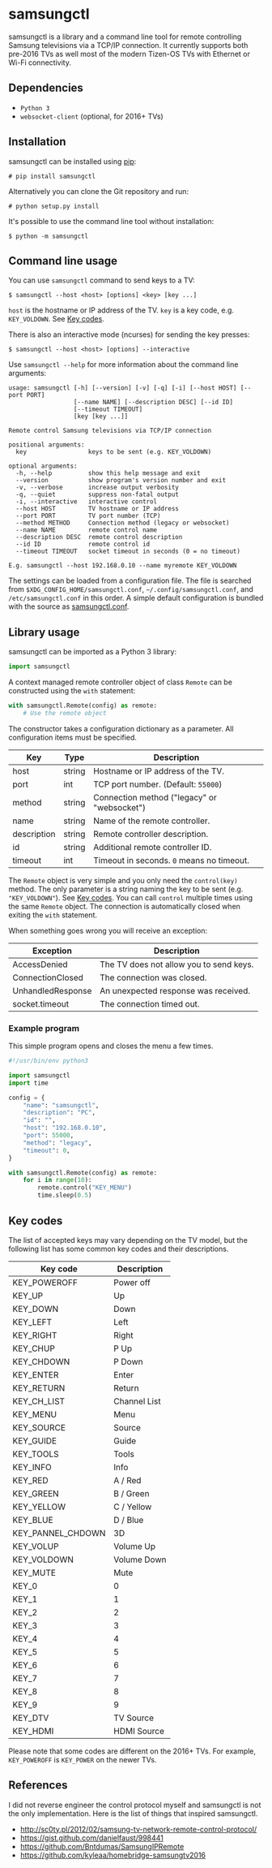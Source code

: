 samsungctl
==========
samsungctl is a library and a command line tool for remote controlling Samsung
televisions via a TCP/IP connection. It currently supports both pre-2016 TVs
as well most of the modern Tizen-OS TVs with Ethernet or Wi-Fi connectivity.

Dependencies
------------

- `Python 3`
- `websocket-client` (optional, for 2016+ TVs)

Installation
------------
samsungctl can be installed using [pip](https://pip.pypa.io/):

	# pip install samsungctl

Alternatively you can clone the Git repository and run:

	# python setup.py install

It's possible to use the command line tool without installation:

	$ python -m samsungctl

Command line usage
------------------

You can use `samsungctl` command to send keys to a TV:

	$ samsungctl --host <host> [options] <key> [key ...]

`host` is the hostname or IP address of the TV. `key` is a key code, e.g.
`KEY_VOLDOWN`. See [Key codes](#key-codes).

There is also an interactive mode (ncurses) for sending the key presses:

	$ samsungctl --host <host> [options] --interactive

Use `samsungctl --help` for more information about the command line arguments:

```
usage: samsungctl [-h] [--version] [-v] [-q] [-i] [--host HOST] [--port PORT]
                  [--name NAME] [--description DESC] [--id ID]
                  [--timeout TIMEOUT]
                  [key [key ...]]

Remote control Samsung televisions via TCP/IP connection

positional arguments:
  key                 keys to be sent (e.g. KEY_VOLDOWN)

optional arguments:
  -h, --help          show this help message and exit
  --version           show program's version number and exit
  -v, --verbose       increase output verbosity
  -q, --quiet         suppress non-fatal output
  -i, --interactive   interactive control
  --host HOST         TV hostname or IP address
  --port PORT         TV port number (TCP)
  --method METHOD     Connection method (legacy or websocket)
  --name NAME         remote control name
  --description DESC  remote control description
  --id ID             remote control id
  --timeout TIMEOUT   socket timeout in seconds (0 = no timeout)

E.g. samsungctl --host 192.168.0.10 --name myremote KEY_VOLDOWN
```

The settings can be loaded from a configuration file. The file is searched from
`$XDG_CONFIG_HOME/samsungctl.conf`, `~/.config/samsungctl.conf`, and
`/etc/samsungctl.conf` in this order. A simple default configuration is bundled
with the source as [samsungctl.conf](samsungctl.conf).

Library usage
-------------

samsungctl can be imported as a Python 3 library:

```python
import samsungctl
```

A context managed remote controller object of class `Remote` can be constructed
using the `with` statement:

```python
with samsungctl.Remote(config) as remote:
    # Use the remote object
```

The constructor takes a configuration dictionary as a parameter. All
configuration items must be specified.

| Key         | Type   | Description                                 |
| ----------- | ------ | -----------------------------------------   |
| host        | string | Hostname or IP address of the TV.           |
| port        | int    | TCP port number. (Default: `55000`)         |
| method      | string | Connection method ("legacy" or "websocket") |
| name        | string | Name of the remote controller.              |
| description | string | Remote controller description.              |
| id          | string | Additional remote controller ID.            |
| timeout     | int    | Timeout in seconds. `0` means no timeout.   |

The `Remote` object is very simple and you only need the `control(key)` method.
The only parameter is a string naming the key to be sent (e.g.
`"KEY_VOLDOWN"`). See [Key codes](#key-codes). You can call `control` multiple
times using the same `Remote` object. The connection is automatically closed
when exiting the `with` statement.

When something goes wrong you will receive an exception:

| Exception         | Description                             |
| ----------------- | --------------------------------------- |
| AccessDenied      | The TV does not allow you to send keys. |
| ConnectionClosed  | The connection was closed.              |
| UnhandledResponse | An unexpected response was received.    |
| socket.timeout    | The connection timed out.               |

### Example program

This simple program opens and closes the menu a few times.

```python
#!/usr/bin/env python3

import samsungctl
import time

config = {
    "name": "samsungctl",
    "description": "PC",
    "id": "",
    "host": "192.168.0.10",
    "port": 55000,
    "method": "legacy",
    "timeout": 0,
}

with samsungctl.Remote(config) as remote:
    for i in range(10):
        remote.control("KEY_MENU")
        time.sleep(0.5)
```

Key codes
---------

The list of accepted keys may vary depending on the TV model, but the following
list has some common key codes and their descriptions.

| Key code          | Description  |
| ----------------- | ------------ |
| KEY_POWEROFF      | Power off    |
| KEY_UP            | Up           |
| KEY_DOWN          | Down         |
| KEY_LEFT          | Left         |
| KEY_RIGHT         | Right        |
| KEY_CHUP          | P Up         |
| KEY_CHDOWN        | P Down       |
| KEY_ENTER         | Enter        |
| KEY_RETURN        | Return       |
| KEY_CH_LIST       | Channel List |
| KEY_MENU          | Menu         |
| KEY_SOURCE        | Source       |
| KEY_GUIDE         | Guide        |
| KEY_TOOLS         | Tools        |
| KEY_INFO          | Info         |
| KEY_RED           | A / Red      |
| KEY_GREEN         | B / Green    |
| KEY_YELLOW        | C / Yellow   |
| KEY_BLUE          | D / Blue     |
| KEY_PANNEL_CHDOWN | 3D           |
| KEY_VOLUP         | Volume Up    |
| KEY_VOLDOWN       | Volume Down  |
| KEY_MUTE          | Mute         |
| KEY_0             | 0            |
| KEY_1             | 1            |
| KEY_2             | 2            |
| KEY_3             | 3            |
| KEY_4             | 4            |
| KEY_5             | 5            |
| KEY_6             | 6            |
| KEY_7             | 7            |
| KEY_8             | 8            |
| KEY_9             | 9            |
| KEY_DTV           | TV Source    |
| KEY_HDMI          | HDMI Source  |

Please note that some codes are different on the 2016+ TVs. For example, `KEY_POWEROFF` is `KEY_POWER` on the newer TVs.

References
----------
I did not reverse engineer the control protocol myself and samsungctl is not
the only implementation. Here is the list of things that inspired samsungctl.

- http://sc0ty.pl/2012/02/samsung-tv-network-remote-control-protocol/
- https://gist.github.com/danielfaust/998441
- https://github.com/Bntdumas/SamsungIPRemote
- https://github.com/kyleaa/homebridge-samsungtv2016
